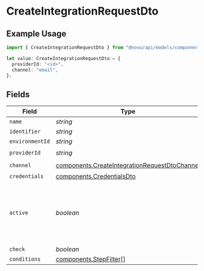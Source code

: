 # CreateIntegrationRequestDto

## Example Usage

```typescript
import { CreateIntegrationRequestDto } from "@novu/api/models/components";

let value: CreateIntegrationRequestDto = {
  providerId: "<id>",
  channel: "email",
};
```

## Fields

| Field                                                                                                          | Type                                                                                                           | Required                                                                                                       | Description                                                                                                    |
| -------------------------------------------------------------------------------------------------------------- | -------------------------------------------------------------------------------------------------------------- | -------------------------------------------------------------------------------------------------------------- | -------------------------------------------------------------------------------------------------------------- |
| `name`                                                                                                         | *string*                                                                                                       | :heavy_minus_sign:                                                                                             | N/A                                                                                                            |
| `identifier`                                                                                                   | *string*                                                                                                       | :heavy_minus_sign:                                                                                             | N/A                                                                                                            |
| `environmentId`                                                                                                | *string*                                                                                                       | :heavy_minus_sign:                                                                                             | N/A                                                                                                            |
| `providerId`                                                                                                   | *string*                                                                                                       | :heavy_check_mark:                                                                                             | N/A                                                                                                            |
| `channel`                                                                                                      | [components.CreateIntegrationRequestDtoChannel](../../models/components/createintegrationrequestdtochannel.md) | :heavy_check_mark:                                                                                             | N/A                                                                                                            |
| `credentials`                                                                                                  | [components.CredentialsDto](../../models/components/credentialsdto.md)                                         | :heavy_minus_sign:                                                                                             | N/A                                                                                                            |
| `active`                                                                                                       | *boolean*                                                                                                      | :heavy_minus_sign:                                                                                             | If the integration is active the validation on the credentials field will run                                  |
| `check`                                                                                                        | *boolean*                                                                                                      | :heavy_minus_sign:                                                                                             | N/A                                                                                                            |
| `conditions`                                                                                                   | [components.StepFilter](../../models/components/stepfilter.md)[]                                               | :heavy_minus_sign:                                                                                             | N/A                                                                                                            |
